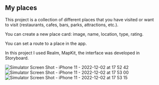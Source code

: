 ## My places

This project is a collection of different places that you have visited or want to visit (restaurants, cafes, bars, parks, attractions, etc.).

You can create a new place card: image, name, location, type, rating.

You can set a route to a place in the app.

In this project I used Realm, MapKit, the interface was developed in Storyboard.

![Simulator Screen Shot - iPhone 11 - 2022-12-02 at 17 52 42](https://user-images.githubusercontent.com/106093762/205337997-be7a772c-bcb8-483e-b89e-a213ab191e01.png)![Simulator Screen Shot - iPhone 11 - 2022-12-02 at 17 53 00](https://user-images.githubusercontent.com/106093762/205338023-dd77ca67-43a1-4847-b653-4c1a357c5ef2.png)![Simulator Screen Shot - iPhone 11 - 2022-12-02 at 17 53 15](https://user-images.githubusercontent.com/106093762/205338051-5ed0aed7-1483-421b-a16a-572676ad1cda.png)

